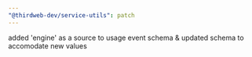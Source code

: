 ```yaml
---
"@thirdweb-dev/service-utils": patch
---
```


added 'engine' as a source to usage event schema & updated schema to accomodate new values
